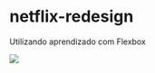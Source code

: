 # netflix-redesign

<p>Utilizando aprendizado com Flexbox</p>

<img src="https://i.imgur.com/7EqPEAS.png"/>
